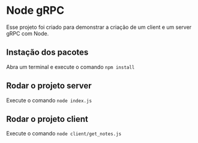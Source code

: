 # Node gRPC

Esse projeto foi criado para demonstrar a criação de um client e um server gRPC com Node.

## Instação dos pacotes
Abra um terminal e execute o comando `npm install` 

## Rodar o projeto server
Execute o comando `node index.js`

## Rodar o projeto client
Execute o comando `node client/get_notes.js`